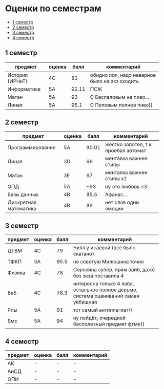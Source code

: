 # Оценки по семестрам

- [1 семестр](#sem1)
- [2 семестр](#sem2)
- [3 семестр](#sem3)
- [4 семестр](#sem4)

## 1 семестр <a name="sem1"></a>

| предмет         | оценка | балл  | комментарий                                   |
|-----------------|--------|-------|-----------------------------------------------|
| История (ИРНиТ) | 4C     | 83    | обидно лол, надо наверное было на экз сходить |
| Информатика     | 5A     | 92.11 | ПСЖ                                           |
| Матан           | 5A     | 93    | С Беспаловым не пиво...                       |
| Линал           | 5A     | 95.1  | С Поповым полное пиво))                       |

## 2 семестр <a name="sem2"></a>

| предмет               | оценка | балл  | комментарий                          |
|-----------------------|--------|-------|--------------------------------------|
| Программирование      | 5A     | 90.01 | жёстко запотел, т.к. проебал автомат |
| Линал                 | 3D     | 69    | менталка важнее стипы                |
| Матан                 | 3E     | 67    | менталка важнее стипы x2             |
| ОПД                   | 5A     | ~93   | ну это любовь <3                     |
| Базы данных           | 4B     | 85.5  | Афанас...                            |
| Дискретная математика | 4B     | 89    | нет слов одни эмоции                 |

## 3 семестр <a name="sem3"></a>

| предмет | оценка | балл | комментарий                                                                         |
|---------|--------|------|-------------------------------------------------------------------------------------|
| ДГВМ    | 4C     | 79   | Чилл у исаевой (всё было скатано)                                                   |
| ТФКП    | 5A     | 95.5 | не советую Милюшина точно                                                           |
| Физика  | 4C     | 78   | Сорокина супер, прям вайб, даже без экза поставила 4                                |
| Веб     | 4C     | 78.3 | интересна только 4 лаба, остальное полное дерьмо, система оцениваний самая уёбищная |
| Япы     | 5A     | 91   | тот самый антиплагиат))                                                             |
| Бмс     | 5A     | 94   | ну пойдёт, очередной бесполезный предмет фтми((                                     |

## 4 семестр <a name="sem4"></a>

| предмет | оценка | балл | комментарий |
|---------|--------|------|-------------|
| АК      | -      | -    | -           |
| АиСД    | -      | -    | -           |
| ОПИ     | -      | -    | -           |
